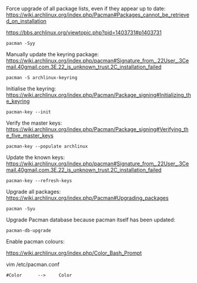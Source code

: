 Force upgrade of all package lists, even if they appear up to date:
  https://wiki.archlinux.org/index.php/Pacman#Packages_cannot_be_retrieved_on_installation

  https://bbs.archlinux.org/viewtopic.php?pid=1403731#p1403731

  `pacman -Syy`

Manually update the keyring package:
  https://wiki.archlinux.org/index.php/pacman#Signature_from_.22User_.3Cemail.40gmail.com.3E.22_is_unknown_trust.2C_installation_failed

  `pacman -S archlinux-keyring`

Initialise the keyring:
  https://wiki.archlinux.org/index.php/Pacman/Package_signing#Initializing_the_keyring

  `pacman-key --init`

Verify the master keys:
  https://wiki.archlinux.org/index.php/Pacman/Package_signing#Verifying_the_five_master_keys

  `pacman-key --populate archlinux`

Update the known keys:
  https://wiki.archlinux.org/index.php/pacman#Signature_from_.22User_.3Cemail.40gmail.com.3E.22_is_unknown_trust.2C_installation_failed

  `pacman-key --refresh-keys`

Upgrade all packages:
  https://wiki.archlinux.org/index.php/Pacman#Upgrading_packages

  `pacman -Syu`

Upgrade Pacman database because pacman itself has been updated:

  `pacman-db-upgrade`

Enable pacman colours:

  https://wiki.archlinux.org/index.php/Color_Bash_Prompt

  vim /etc/pacman.conf

    #Color		-->		Color
